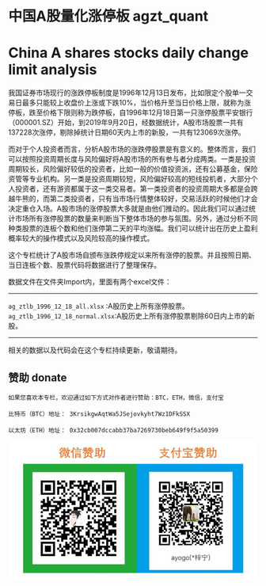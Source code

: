 # 中国A股量化涨停板 agzt_quant 
# China A shares stocks daily change limit analysis

我国证券市场现行的涨跌停板制度是1996年12月13日发布，比如限定个股单一交易日最多只能较上收盘价上涨或下跌10%，当价格升至当日价格上限，就称为涨停板，跌至价格下限则称为跌停板，自1996年12月18日第一只涨停股票平安银行（000001.SZ）开始，到2019年9月20日，经数据统计，A股市场股票一共有137228次涨停，剔除掉统计日期60天内上市的新股，一共有123069次涨停。

而对于个人投资者而言，分析A股市场的涨跌停股票是有意义的。整体而言，我们可以按照投资周期长度与风险偏好将A股市场的所有参与者分成两类。一类是投资周期较长，风险偏好较低的投资者，比如一般的价值投资派，还有公募基金，保险资管等专业机构。另一类是投资周期较短，风险偏好较高的短线投机者，大部分个人投资者，还有游资都属于这一类交易者。第一类投资者的投资周期大多都是会跨越牛熊的，而第二类投资者，只有当市场行情整体较好，交易活跃的时候他们才会决定重仓入场。A股市场的涨停股票大多就是由他们推动的。因此我们可以通过统计市场所有涨停股票的数量来判断当下整体市场的参与氛围。另外，通过分析不同种类股票的连板个数和他们涨停第二天的平均涨幅。我们可以统计出在历史上盈利概率较大的操作模式以及风险较高的操作模式。

这个专栏统计了A股市场自颁布涨跌停规定以来所有涨停的股票。并且按照日期、当日连板个数、股票代码将数据进行了整理保存。

数据文件在文件夹Import内，里面有两个excel文件：

------------
`ag_ztlb_1996_12_18_all.xlsx`         :A股历史上所有涨停股票。
`ag_ztlb_1996_12_18_normal.xlsx`:A股历史上所有涨停股票剔除60日内上市的新股。

------------

相关的数据以及代码会在这个专栏持续更新，敬请期待。

## 赞助 donate

    如果您喜欢本专栏，欢迎通过如下方式对作者进行赞助：BTC，ETH，微信，支付宝

    比特币（BTC）地址： 3KrsikgwAqtWa5JSejovkyht7Wz1DFkSSX
    
    以太坊（ETH）地址： 0x32cb007dccabb37ba7269730beb649f9f5a50399

![](https://github.com/ArthurAnanda/agzt_quant/blob/master/donate/donate.jpg)
